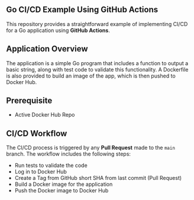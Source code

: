## Go CI/CD Example Using GitHub Actions
This repository provides a straightforward example of implementing CI/CD for a Go application using **GitHub Actions**.

## Application Overview
The application is a simple Go program that includes a function to output a basic string, along with test code to validate this functionality. A Dockerfile is also provided to build an image of the app, which is then pushed to Docker Hub.

## Prerequisite
- Active Docker Hub Repo

## CI/CD Workflow
The CI/CD process is triggered by any **Pull Request** made to the `main` branch. The workflow includes the following steps:
   - Run tests to validate the code
   - Log in to Docker Hub
   - Create a Tag from GitHub short SHA from last commit (Pull Request)
   - Build a Docker image for the application
   - Push the Docker image to Docker Hub
